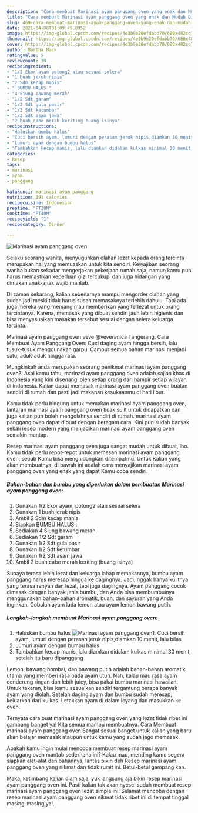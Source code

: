 ```yaml
---
description: "Cara membuat Marinasi ayam panggang oven yang enak dan Mudah Dibuat"
title: "Cara membuat Marinasi ayam panggang oven yang enak dan Mudah Dibuat"
slug: 469-cara-membuat-marinasi-ayam-panggang-oven-yang-enak-dan-mudah-dibuat
date: 2021-04-08T01:09:45.895Z
image: https://img-global.cpcdn.com/recipes/4e3b9e20efdabb70/680x482cq70/marinasi-ayam-panggang-oven-foto-resep-utama.jpg
thumbnail: https://img-global.cpcdn.com/recipes/4e3b9e20efdabb70/680x482cq70/marinasi-ayam-panggang-oven-foto-resep-utama.jpg
cover: https://img-global.cpcdn.com/recipes/4e3b9e20efdabb70/680x482cq70/marinasi-ayam-panggang-oven-foto-resep-utama.jpg
author: Martha Mack
ratingvalue: 5
reviewcount: 10
recipeingredient:
- "1/2 Ekor ayam potong2 atau sesuai selera"
- "1 buah jeruk nipis"
- "2 Sdm kecap manis"
- " BUMBU HALUS "
- "4 Siung bawang merah"
- "1/2 Sdt garam"
- "1/2 Sdt gula pasir"
- "1/2 Sdt ketumbar"
- "1/2 Sdt asam jawa"
- "2 buah cabe merah keriting buang isinya"
recipeinstructions:
- "Haluskan bumbu halus"
- "Cuci bersih ayam, lumuri dengan perasan jeruk nipis,diamkan 10 menit, lalu bilas"
- "Lumuri ayam dengan bumbu halus"
- "Tambahkan kecap manis, lalu diamkan didalam kulkas minimal 30 menit, setelah itu baru dipanggang"
categories:
- Resep
tags:
- marinasi
- ayam
- panggang

katakunci: marinasi ayam panggang 
nutrition: 191 calories
recipecuisine: Indonesian
preptime: "PT28M"
cooktime: "PT40M"
recipeyield: "1"
recipecategory: Dinner

---
```



![Marinasi ayam panggang oven](https://img-global.cpcdn.com/recipes/4e3b9e20efdabb70/680x482cq70/marinasi-ayam-panggang-oven-foto-resep-utama.jpg)

Selaku seorang wanita, menyuguhkan olahan lezat kepada orang tercinta merupakan hal yang memuaskan untuk kita sendiri. Kewajiban seorang  wanita bukan sekadar mengerjakan pekerjaan rumah saja, namun kamu pun harus memastikan keperluan gizi tercukupi dan juga hidangan yang dimakan anak-anak wajib mantab.

Di zaman  sekarang, kalian sebenarnya mampu mengorder olahan yang sudah jadi meski tidak harus susah memasaknya terlebih dahulu. Tapi ada juga mereka yang memang mau memberikan yang terlezat untuk orang tercintanya. Karena, memasak yang dibuat sendiri jauh lebih higienis dan bisa menyesuaikan masakan tersebut sesuai dengan selera keluarga tercinta. 

Marinasi ayam panggang oven veve @veveranica Tangerang. Cara Membuat Ayam Panggang Oven: Cuci daging ayam hingga bersih, lalu tusuk-tusuk menggunakan garpu. Campur semua bahan marinasi menjadi satu, aduk-aduk hingga rata.

Mungkinkah anda merupakan seorang penikmat marinasi ayam panggang oven?. Asal kamu tahu, marinasi ayam panggang oven adalah sajian khas di Indonesia yang kini disenangi oleh setiap orang dari hampir setiap wilayah di Indonesia. Kalian dapat memasak marinasi ayam panggang oven buatan sendiri di rumah dan pasti jadi makanan kesukaanmu di hari libur.

Kamu tidak perlu bingung untuk memakan marinasi ayam panggang oven, lantaran marinasi ayam panggang oven tidak sulit untuk didapatkan dan juga kalian pun boleh mengolahnya sendiri di rumah. marinasi ayam panggang oven dapat dibuat dengan beragam cara. Kini pun sudah banyak sekali resep modern yang menjadikan marinasi ayam panggang oven semakin mantap.

Resep marinasi ayam panggang oven juga sangat mudah untuk dibuat, lho. Kamu tidak perlu repot-repot untuk memesan marinasi ayam panggang oven, sebab Kamu bisa menghidangkan ditempatmu. Untuk Kalian yang akan membuatnya, di bawah ini adalah cara menyajikan marinasi ayam panggang oven yang enak yang dapat Kamu coba sendiri.

<!--inarticleads1-->

##### Bahan-bahan dan bumbu yang diperlukan dalam pembuatan Marinasi ayam panggang oven:

1. Gunakan 1/2 Ekor ayam, potong2 atau sesuai selera
1. Gunakan 1 buah jeruk nipis
1. Ambil 2 Sdm kecap manis
1. Siapkan  BUMBU HALUS :
1. Sediakan 4 Siung bawang merah
1. Sediakan 1/2 Sdt garam
1. Gunakan 1/2 Sdt gula pasir
1. Gunakan 1/2 Sdt ketumbar
1. Gunakan 1/2 Sdt asam jawa
1. Ambil 2 buah cabe merah keriting (buang isinya)


Supaya terasa lebih lezat dan keluarga lahap memakannya, bumbu ayam panggang harus meresap hingga ke dagingnya. Jadi, nggak hanya kulitnya yang terasa renyah dan lezat, tapi juga dagingnya. Ayam panggang cocok dimasak dengan banyak jenis bumbu, dan Anda bisa membumbuinya menggunakan bahan-bahan aromatik, buah, dan sayuran yang Anda inginkan. Cobalah ayam lada lemon atau ayam lemon bawang putih. 

<!--inarticleads2-->

##### Langkah-langkah membuat Marinasi ayam panggang oven:

1. Haluskan bumbu halus
<img src="https://img-global.cpcdn.com/steps/198827fedbbfbac5/160x128cq70/marinasi-ayam-panggang-oven-langkah-memasak-1-foto.jpg" alt="Marinasi ayam panggang oven">1. Cuci bersih ayam, lumuri dengan perasan jeruk nipis,diamkan 10 menit, lalu bilas
1. Lumuri ayam dengan bumbu halus
1. Tambahkan kecap manis, lalu diamkan didalam kulkas minimal 30 menit, setelah itu baru dipanggang


Lemon, bawang bombai, dan bawang putih adalah bahan-bahan aromatik utama yang memberi rasa pada ayam utuh. Nah, kalau mau rasa ayam cenderung ringan dan lebih juicy, bisa pakai bumbu marinasi hawaiian. Untuk takaran, bisa kamu sesuaikan sendiri tergantung berapa banyak ayam yang diolah. Setelah daging ayam dan bumbu sudah meresap, keluarkan dari kulkas. Letakkan ayam di dalam loyang dan masukkan ke oven. 

Ternyata cara buat marinasi ayam panggang oven yang lezat tidak ribet ini gampang banget ya! Kita semua mampu membuatnya. Cara Membuat marinasi ayam panggang oven Sangat sesuai banget untuk kalian yang baru akan belajar memasak ataupun untuk kamu yang sudah jago memasak.

Apakah kamu ingin mulai mencoba membuat resep marinasi ayam panggang oven mantab sederhana ini? Kalau mau, mending kamu segera siapkan alat-alat dan bahannya, lantas bikin deh Resep marinasi ayam panggang oven yang nikmat dan tidak rumit ini. Betul-betul gampang kan. 

Maka, ketimbang kalian diam saja, yuk langsung aja bikin resep marinasi ayam panggang oven ini. Pasti kalian tak akan nyesel sudah membuat resep marinasi ayam panggang oven lezat simple ini! Selamat mencoba dengan resep marinasi ayam panggang oven nikmat tidak ribet ini di tempat tinggal masing-masing,ya!.

